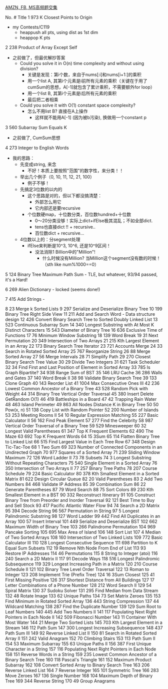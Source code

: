 [AMZN, FB, MS高频题交集](https://docs.google.com/spreadsheets/d/1Hwa-xGVXcLdMtKr0JqDBppB86dQJZDCtCw4q-TqxS0Y/edit#gid=0)

No.	#	Title
1	973	K Closest Points to Origin
- my Contests/C119
    - heappush all pts, using dist as 1st dim
    - heappop K pts
    
2	238	Product of Array Except Self
- 之前做了，但最优解抄答案
    - Could you solve it in O(n) time complexity and without using division?
        - 关键是发现：第i个数，来自于nums[:i]和nums[i+1:]的乘积
        - 用一个list A, 其第i个元素是i前所有元素的乘积（关键在于用了cumSum的思想，A[-1]就包含了累计乘积，不需要额外for loop）
        - 用一个list B, 其第i个元素是i后所有元素的乘积
        - 最后把二者相乘
    - Could you solve it with O(1) constant space complexity?
        - 怎么不用list B? 直接在A上操作
            - 这样就不能用A[-1] (因为被b污染), 换做用一个constant p

3	560	Subarray Sum Equals K
- 之前做了, CumSum思想 

4	273	Integer to English Words
- 我的思路：
    - 先变成string, 来念
        - 不好！本质上要按照"范围"的数字性，来分类！！
    - 举出几个例子（0, 10, 11, 12, 21, 100）
        - 例子不够！
    - 先搞定3位数的以内的
        - 这个思路是对的，但以下都没搞清楚：
            - 外部怎么用它
            - 它内部还是要recursive
        - 个位数硬map，十位数分类，百位数hundred+十位数
            - 0～20分类没够！实际上dict+ifElse极其混乱；不如全部dict.
            - tens也直接dict !! + recursive..
            - 百位数dict + recursive...
    - 4位数以上的：分segment处理
        - ifElse来判断是10^3, 10^6, 还是10^9区间！
            - 没法消除1 Billion中的"Million"!
                - 什么时候没有Million? 当Million这个segment没有数的时候！（sth like num%1000==0）
        

5	124	Binary Tree Maximum Path Sum
    - TLE, but whatever, 93/94 passed, it's a Hard!

6	269	Alien Dictionary
    - locked (seems done!)
    
7	415	Add Strings
    - 

8	23	Merge k Sorted Lists
9	297	Serialize and Deserialize Binary Tree
10	199	Binary Tree Right Side View
11	211	Add and Search Word - Data structure design
12	426	Convert Binary Search Tree to Sorted Doubly Linked List
13	523	Continuous Subarray Sum
14	340	Longest Substring with At Most K Distinct Characters
15	543	Diameter of Binary Tree
16	636	Exclusive Time of Functions
17	76	Minimum Window Substring
18	139	Word Break
19	31	Next Permutation
20	349	Intersection of Two Arrays
21	215	Kth Largest Element in an Array
22	173	Binary Search Tree Iterator
23	721	Accounts Merge
24	33	Search in Rotated Sorted Array
25	767	Reorganize String
26	88	Merge Sorted Array
27	56	Merge Intervals
28	71	Simplify Path
29	270	Closest Binary Search Tree Value
30	29	Divide Two Integers
31	621	Task Scheduler
32	34	Find First and Last Position of Element in Sorted Array
33	785	Is Graph Bipartite?
34	938	Range Sum of BST
35	146	LRU Cache
36	286	Walls and Gates
37	140	Word Break II
38	98	Validate Binary Search Tree
39	133	Clone Graph
40	143	Reorder List
41	1004	Max Consecutive Ones III
42	236	Lowest Common Ancestor of a Binary Tree
43	528	Random Pick with Weight
44	314	Binary Tree Vertical Order Traversal
45	380	Insert Delete GetRandom O(1)
46	419	Battleships in a Board
47	42	Trapping Rain Water
48	463	Island Perimeter
49	863	All Nodes Distance K in Binary Tree
50	50	Pow(x, n)
51	138	Copy List with Random Pointer
52	200	Number of Islands
53	253	Meeting Rooms II
54	10	Regular Expression Matching
55	227	Basic Calculator II
56	162	Find Peak Element
57	277	Find the Celebrity
58	987	Vertical Order Traversal of a Binary Tree
59	529	Minesweeper
60	32	Longest Valid Parentheses
61	347	Top K Frequent Elements
62	490	The Maze
63	692	Top K Frequent Words
64	15	3Sum
65	114	Flatten Binary Tree to Linked List
66	515	Find Largest Value in Each Tree Row
67	348	Design Tic-Tac-Toe
68	1	Two Sum
69	323	Number of Connected Components in an Undirected Graph
70	977	Squares of a Sorted Array
71	239	Sliding Window Maximum
72	126	Word Ladder II
73	78	Subsets
74	3	Longest Substring Without Repeating Characters
75	540	Single Element in a Sorted Array
76	350	Intersection of Two Arrays II
77	257	Binary Tree Paths
78	207	Course Schedule
79	224	Basic Calculator
80	378	Kth Smallest Element in a Sorted Matrix
81	622	Design Circular Queue
82	20	Valid Parentheses
83	2	Add Two Numbers
84	468	Validate IP Address
85	39	Combination Sum
86	22	Generate Parentheses
87	79	Word Search
88	75	Sort Colors
89	230	Kth Smallest Element in a BST
90	332	Reconstruct Itinerary
91	105	Construct Binary Tree from Preorder and Inorder Traversal
92	121	Best Time to Buy and Sell Stock
93	417	Pacific Atlantic Water Flow
94	74	Search a 2D Matrix
95	394	Decode String
96	567	Permutation in String
97	5	Longest Palindromic Substring
98	127	Word Ladder
99	442	Find All Duplicates in an Array
100	57	Insert Interval
101	449	Serialize and Deserialize BST
102	662	Maximum Width of Binary Tree
103	266	Palindrome Permutation
104	969	Pancake Sorting
105	695	Max Area of Island
106	148	Sort List
107	4	Median of Two Sorted Arrays
108	160	Intersection of Two Linked Lists
109	772	Basic Calculator III
110	128	Longest Consecutive Sequence
111	698	Partition to K Equal Sum Subsets
112	19	Remove Nth Node From End of List
113	93	Restore IP Addresses
114	46	Permutations
115	8	String to Integer (atoi)
116	240	Search a 2D Matrix II
117	91	Decode Ways
118	516	Longest Palindromic Subsequence
119	329	Longest Increasing Path in a Matrix
120	210	Course Schedule II
121	102	Binary Tree Level Order Traversal
122	13	Roman to Integer
123	208	Implement Trie (Prefix Tree)
124	16	3Sum Closest
125	41	First Missing Positive
126	317	Shortest Distance from All Buildings
127	17	Letter Combinations of a Phone Number
128	212	Word Search II
129	54	Spiral Matrix
130	37	Sudoku Solver
131	295	Find Median from Data Stream
132	48	Rotate Image
133	62	Unique Paths
134	73	Set Matrix Zeroes
135	153	Find Minimum in Rotated Sorted Array
136	443	String Compression
137	44	Wildcard Matching
138	287	Find the Duplicate Number
139	129	Sum Root to Leaf Numbers
140	445	Add Two Numbers II
141	117	Populating Next Right Pointers in Each Node II
142	509	Fibonacci Number
143	11	Container With Most Water
144	21	Merge Two Sorted Lists
145	703	Kth Largest Element in a Stream
146	112	Path Sum
147	300	Longest Increasing Subsequence
148	437	Path Sum III
149	92	Reverse Linked List II
150	81	Search in Rotated Sorted Array II
151	242	Valid Anagram
152	70	Climbing Stairs
153	113	Path Sum II
154	53	Maximum Subarray
155	63	Unique Paths II
156	387	First Unique Character in a String
157	116	Populating Next Right Pointers in Each Node
158	151	Reverse Words in a String
159	235	Lowest Common Ancestor of a Binary Search Tree
160	118	Pascal's Triangle
161	152	Maximum Product Subarray
162	108	Convert Sorted Array to Binary Search Tree
163	206	Reverse Linked List
164	7	Reverse Integer
165	101	Symmetric Tree
166	283	Move Zeroes
167	136	Single Number
168	104	Maximum Depth of Binary Tree
169	344	Reverse String
170	49	Group Anagrams